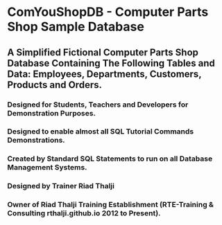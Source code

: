 # ComYouShopDB - Computer Parts Shop Sample Database
## A Simplified Fictional Computer Parts Shop Database Containing The Following Tables and Data: Employees, Departments, Customers, Products and Orders.
### Designed for Students, Teachers and Developers for Demonstration Purposes.
### Designed to enable almost all SQL Tutorial Commands Demonstrations.
### Created by Standard SQL Statements to run on all Database Management Systems.
### Designed by Trainer Riad Thalji
### Owner of Riad Thalji Training Establishment (RTE-Training & Consulting rthalji.github.io 2012 to Present).
